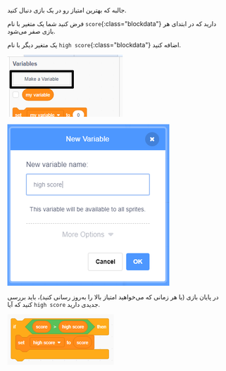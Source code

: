 جالبه که بهترین امتیاز رو در یک بازی دنبال کنید.

فرض کنید شما یک متغیر با نام `score`{:class="blockdata"} دارید که در ابتدای هر بازی صفر می‌شود.

یک متغیر دیگر با نام `high score`{:class="blockdata"} اضافه کنید.

![variables menu with Make a Variable highlighted](images/make-variable-annotated.png)

![new variable popup box with high score as the variable name](images/make-high-score-variable.png)

در پایان بازی (یا هر زمانی که می‌خواهید امتیاز بالا را به‌روز رسانی کنید)، باید بررسی کنید که آیا `high score` جدیدی دارید.

![code blocks require to make high score equal score](images/check-for-high-score.png)